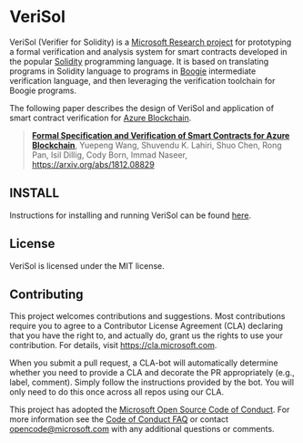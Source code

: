 
# VeriSol

VeriSol (Verifier for Solidity) is a [Microsoft Research project](https://www.microsoft.com/en-us/research/project/verisol-a-formal-verifier-for-solidity-based-smart-contracts/) for prototyping a formal verification and analysis system for smart contracts developed in the popular [Solidity](https://solidity.readthedocs.io/) programming language. It is based on translating
programs in Solidity language to programs in [Boogie](https://github.com/boogie-org/boogie) intermediate 
verification language, and then leveraging the verification toolchain for Boogie programs. 

The following paper describes the design of VeriSol and application of smart contract verification for [Azure Blockchain](https://azure.microsoft.com/en-us/solutions/blockchain/).

> [__Formal Specification and Verification of Smart Contracts for Azure Blockchain__](https://www.microsoft.com/en-us/research/publication/formal-specification-and-verification-of-smart-contracts-for-azure-blockchain/),  Yuepeng Wang, Shuvendu K. Lahiri, Shuo Chen, Rong Pan, Isil Dillig, Cody Born, Immad Naseer, https://arxiv.org/abs/1812.08829

## INSTALL

Instructions for installing and running VeriSol can be found [here](https://github.com/Microsoft/verisol/blob/master/INSTALL.md
).

## License
VeriSol is licensed under the MIT license. 

## Contributing

This project welcomes contributions and suggestions.  Most contributions require you to agree to a
Contributor License Agreement (CLA) declaring that you have the right to, and actually do, grant us
the rights to use your contribution. For details, visit https://cla.microsoft.com.

When you submit a pull request, a CLA-bot will automatically determine whether you need to provide
a CLA and decorate the PR appropriately (e.g., label, comment). Simply follow the instructions
provided by the bot. You will only need to do this once across all repos using our CLA.

This project has adopted the [Microsoft Open Source Code of Conduct](https://opensource.microsoft.com/codeofconduct/).
For more information see the [Code of Conduct FAQ](https://opensource.microsoft.com/codeofconduct/faq/) or
contact [opencode@microsoft.com](mailto:opencode@microsoft.com) with any additional questions or comments.
